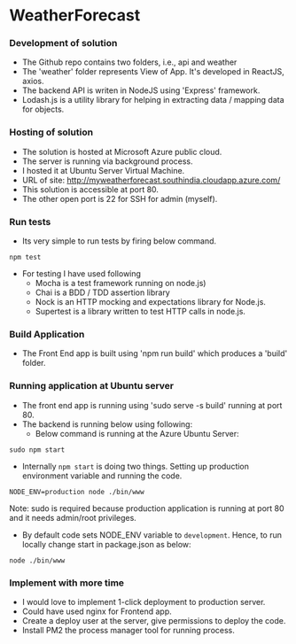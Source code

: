# WeatherForecast

### Development of solution
* The Github repo contains two folders, i.e., api and weather
* The 'weather' folder represents View of App. It's developed in ReactJS, axios.
* The backend API is writen in NodeJS using 'Express' framework.
* Lodash.js is a utility library for helping in extracting data / mapping data for objects.

### Hosting of solution

* The solution is hosted at Microsoft Azure public cloud.
* The server is running via background process.
* I hosted it at Ubuntu Server Virtual Machine.
* URL of site: http://myweatherforecast.southindia.cloudapp.azure.com/
* This solution is accessible at port 80.
* The other open port is 22 for SSH for admin (myself).

### Run tests
* Its very simple to run tests by firing below command.
~~~~
npm test
~~~~
* For testing I have used following
  * Mocha is a test framework running on node.js)
  * Chai is a BDD / TDD assertion library 
  * Nock is an HTTP mocking and expectations library for Node.js.
  * Supertest is a library written to test HTTP calls in node.js.
  
### Build Application
* The Front End app is built using 'npm run build' which produces a 'build' folder.

### Running application at Ubuntu server
* The front end app is running using 'sudo serve -s build' running at port 80.
* The backend is running below using following:
  * Below command is running at the Azure Ubuntu Server:
~~~~
sudo npm start
~~~~
  * Internally `npm start` is doing two things. Setting up production environment variable and running the code.
  ~~~~
  NODE_ENV=production node ./bin/www
  ~~~~
  Note: sudo is required because production application is running at port 80 and it needs admin/root privileges.
  
  * By default code sets NODE_ENV variable to `development`. Hence, to run locally change start in package.json as below:
  ~~~~
  node ./bin/www
  ~~~~
  
### Implement with more time
* I would love to implement 1-click deployment to production server.
* Could have used nginx for Frontend app.
* Create a deploy user at the server, give permissions to deploy the code.
* Install PM2 the process manager tool for running process.
